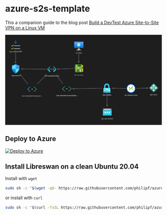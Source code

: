 # azure-s2s-template

This a companion guide to the blog post [Build a DevTest Azure Site-to-Site VPN on a Linux VM](https://blog.notnot.ninja/2020/09/12/azure-site-to-site-vpn/)

![ARM template diagram](ARM-template.png?raw=true "ARM template")


## Deploy to Azure

<a href="https://portal.azure.com/#create/Microsoft.Template/uri/https%3a%2f%2fraw.githubusercontent.com%2fphilipf%2fazure-s2s-template%2fmaster%2ftemplate.json" rel="nofollow" target="_blank">   
  <img src="https://aka.ms/deploytoazurebutton" alt="Deploy to Azure">
</a>



## Install Libreswan on a clean Ubuntu 20.04

Install with `wget`

```bash
sudo sh -c "$(wget -qO- https://raw.githubusercontent.com/philipf/azure-s2s-template/master/install.sh)"
```

or install with `curl`

```bash
sudo sh -c "$(curl -fsSL https://raw.githubusercontent.com/philipf/azure-s2s-template/master/install.sh)"
```
